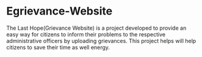 # Egrievance-Website
The Last Hope(Grievance Website) is a project developed to provide an easy way for citizens to inform their problems to the respective administrative officers by uploading grievances. This project helps will help citizens to save their time as well energy.

